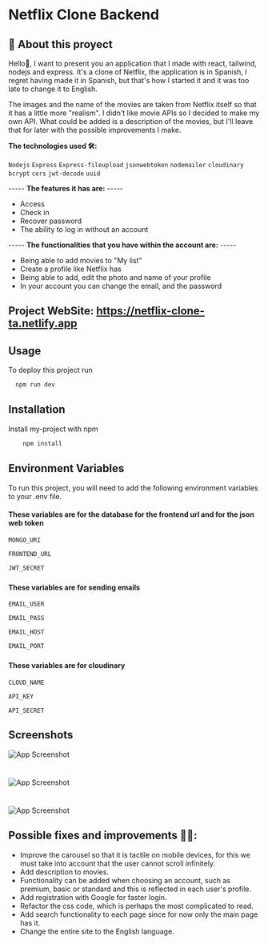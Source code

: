 
# Netflix Clone Backend


## 🚀 About this proyect
Hello👋, I want to present you an application that I made with react, tailwind, nodejs and express. It's a clone of Netflix, the application is in Spanish, I regret having made it in Spanish, but that's how I started it and it was too late to change it to English.

The images and the name of the movies are taken from Netflix itself so that it has a little more "realism". I didn't like movie APIs so I decided to make my own API.
What could be added is a description of the movies, but I'll leave that for later with the possible improvements I make.



**The technologies used 🛠:**

 `Nodejs`
 `Express`
 `Express-fileupload`
 `jsonwebtoken`
 `nodemailer`
 `cloudinary`
 `bcrypt`
 `cors`
 `jwt-decode`
 `uuid`


----- **The features it has are:** -----
-	Access
-	Check in
-	Recover password
-   The ability to log in without an account

----- **The functionalities that you have within the account are:** -----
- Being able to add movies to "My list"
- Create a profile like Netflix has
- Being able to add, edit the photo and name of your profile
- In your account you can change the email, and the password




## Project WebSite: https://netflix-clone-ta.netlify.app

## Usage

To deploy this project run

```bash
  npm run dev
```

## Installation

Install my-project with npm

```bash
    npm install
```
    
## Environment Variables

To run this project, you will need to add the following environment variables to your .env file.


#### These variables are for the database for the frontend url and for the json web token

`MONGO_URI`

`FRONTEND_URL`

`JWT_SECRET`

###

#### These variables are for sending emails

`EMAIL_USER`

`EMAIL_PASS`

`EMAIL_HOST`

`EMAIL_PORT`

###

#### These variables are for cloudinary

`CLOUD_NAME`

`API_KEY`

`API_SECRET`

###



## Screenshots

![App Screenshot](https://res.cloudinary.com/dkxm9njd6/image/upload/v1655065986/login_register-gif_vnh2uv.gif)

#

![App Screenshot](https://res.cloudinary.com/dkxm9njd6/image/upload/v1655065985/cambiar_email_pass-gif_pjbgxl.gif)

#

![App Screenshot](https://res.cloudinary.com/dkxm9njd6/image/upload/v1655065985/telefono-gif_dsuhfs.gif)



## Possible fixes and improvements 🔧💡:

- Improve the carousel so that it is tactile on mobile devices, for this we must take into account that the user cannot scroll infinitely.
- Add description to movies.
- Functionality can be added when choosing an account, such as premium, basic or standard and this is reflected in each user's profile.
- Add registration with Google for faster login.
- Refactor the css code, which is perhaps the most complicated to read.
- Add search functionality to each page since for now only the main page has it.
- Change the entire site to the English language.
